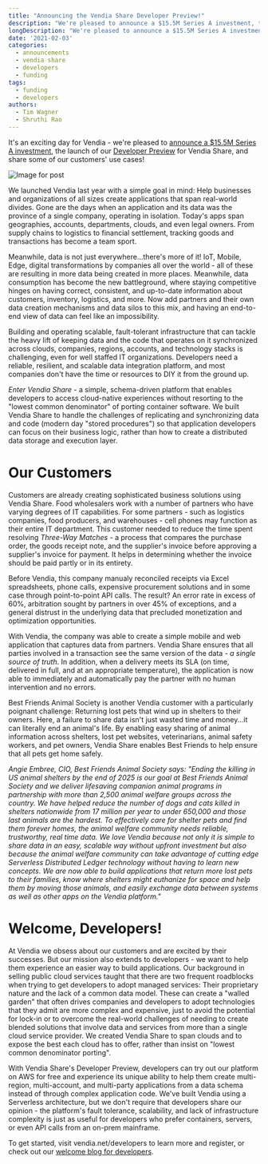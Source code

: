 ```yaml
---
title: "Announcing the Vendia Share Developer Preview!"
description: "We're pleased to announce a $15.5M Series A investment, the launch of our Developer Preview for Vendia Share, and share some of our customers' use cases!"
longDescription: "We're pleased to announce a $15.5M Series A investment, the launch of our Developer Preview for Vendia Share, and share some of our customers' success!"
date: '2021-02-03'
categories:
  - announcements
  - vendia share
  - developers
  - funding
tags:
  - funding
  - developers
authors:
  - Tim Wagner
  - Shruthi Rao
---
```


It's an exciting day for Vendia - we're pleased to [announce a $15.5M Series A investment](https://vendia.net/blog/series-a-announcement),
the launch of our [Developer Preview](https://vendia.net/blog/getting-started-with-vendia-share)
for Vendia Share, and share some of our customers' use cases!

![Image for post](https://d24nhiikxn5jns.cloudfront.net/images/product/2021-02-02-vendia-explorer.jpg)

We launched Vendia last year with a simple goal in mind: Help businesses and organizations
of all sizes create applications that span real-world divides. Gone are the days
when an application and its data was the province of a single company, operating
in isolation. Today's apps span geographies, accounts, departments, clouds, and
even legal owners. From supply chains to logistics to financial settlement,
tracking goods and transactions has become a team sport.

Meanwhile, data is not just everywhere...there's more of it! IoT, Mobile, Edge,
digital transformations by companies all over the world - all of these are
resulting in more data being created in more places. Meanwhile, data consumption
has become the new battleground, where staying competitive hinges on having
correct, consistent, and up-to-date information about customers, inventory,
logistics, and more. Now add partners and their own data creation mechanisms
and data silos to this mix, and having an end-to-end view of data can feel like an impossibility.

Building and operating scalable, fault-tolerant infrastructure that can tackle the heavy lift of keeping data and the
code that operates on it synchronized across clouds, companies, regions,
accounts, and technology stacks is challenging, even for well staffed IT
organizations. Developers need a reliable, resilient, and scalable data
integration platform, and most companies don't have the time or resources to DIY it from
the ground up.

_Enter Vendia Share_ - a simple, schema-driven platform that enables developers
to access cloud-native experiences without resorting to the "lowest common
denominator" of porting container software. We built Vendia Share to handle the
challenges of replicating and synchronizing data and code (modern day
"stored procedures") so that application developers can focus on their business
logic, rather than how to create a distributed data storage and execution layer.

Our Customers
=============
Customers are already creating sophisticated business solutions using Vendia
Share. Food wholesalers work with a number of partners who have varying degrees
of IT capabilities. For some partners - such as logistics companies, food
producers, and warehouses - cell phones may function as their entire IT
department. This customer needed to reduce the time spent resolving
_Three-Way Matches_ - a process that compares the purchase order, the goods
receipt note, and the supplier's invoice before approving a supplier's invoice
for payment. It helps in determining whether the invoice should be paid partly
or in its entirety.

Before Vendia, this company manualy reconciled receipts via Excel spreadsheets,
phone calls, expensive procurement solutions and in some case through
point-to-point API calls. The result? An error rate in excess of 60%,
arbitration sought by partners in over 45% of exceptions, and a general distrust
in the underlying data that precluded monetization and optimization opportunities.

With Vendia, the company was able to create a simple mobile and web application
that captures data from partners. Vendia Share ensures that all parties involved
in a transaction see the same version of the data - _a single source of truth_.
In addition, when a delivery meets its SLA (on time, delivered in full,
and at an appropriate temperature), the application is now able to immediately
and automatically pay the partner with no human intervention and no errors.

Best Friends Animal Society is another Vendia customer with a particularly
poignant challenge: Returning lost pets that wind up in shelters to their
owners. Here, a failure to share data isn't just wasted time and money...it
can literally end an animal's life. By enabling easy sharing of animal
information across shelters, lost pet websites, veterinarians, animal
safety workers, and pet owners, Vendia Share enables Best Friends to help ensure
that all pets get home safely.

_Angie Embree, CIO, Best Friends Animal Society says: "Ending the killing in US
animal shelters by the end of 2025 is our goal at Best Friends Animal Society
and we deliver lifesaving companion animal programs in partnership with more
than 2,500 animal welfare groups across the country. We have helped reduce the
number of dogs and cats killed in shelters nationwide from 17 million per year
to under 650,000 and those last animals are the hardest. To effectively care for
shelter pets and find them forever homes, the animal welfare community needs
reliable, trustworthy, real time data. We love Vendia because not only it is
simple to share data in an easy, scalable way without upfront investment but
also because the animal welfare community can take advantage of cutting edge
Serverless Distributed Ledger technology without having to learn new concepts.
We are now able to build applications that return more lost pets to their
families, know where shelters might euthanize for space and help them by moving
those animals, and easily exchange data between systems as well as other apps
on the Vendia platform."_

Welcome, Developers!
====================

At Vendia we obsess about our customers and are excited by their successes.
But our mission also extends to developers - we want to help them experience an
easier way to build applications. Our background in selling public cloud services
taught that there are two frequent roadblocks when trying to get developers to
adopt managed services: Their proprietary nature and the lack of a common data
model. These can create a "walled garden" that often drives companies and
developers to adopt technologies that they admit are more complex and expensive,
just to avoid the potential for lock-in or to overcome the real-world challenges
of needing to create blended solutions that involve data and services from more
than a single cloud service provider. We created Vendia Share to span clouds and
to expose the best each cloud has to offer, rather than insist on "lowest common
denominator porting".

With Vendia Share's Developer Preview, developers can try out our platform on AWS for
free and experience its unique ability to help them create multi-region,
multi-account, and multi-party applications from a data schema instead of through
complex application code. We've built Vendia using a Serverless architecture,
but we don't require that developers share our opinion - the platform's fault
tolerance, scalability, and lack of infrastructure complexity is
just as useful for developers who prefer containers, servers, or even API calls
from an on-prem mainframe.

To get started, visit vendia.net/developers to learn more and register, or
check out our [welcome blog for developers](https://vendia.net/blog/getting-started-with-vendia-share).
